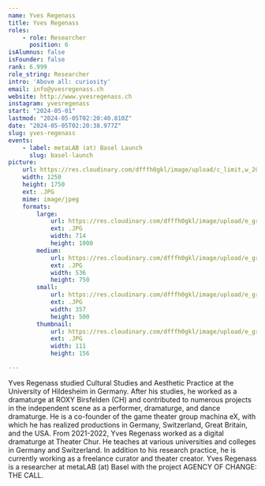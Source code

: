 ```yaml
---
name: Yves Regenass
title: Yves Regenass
roles:
    - role: Researcher
      position: 6
isAlumnus: false
isFounder: false
rank: 6.999
role_string: Researcher
intro: 'Above all: curiosity'
email: info@yvesregenass.ch
website: http://www.yvesregenass.ch
instagram: yvesregenass
start: "2024-05-01"
lastmod: "2024-05-05T02:20:40.810Z"
date: "2024-05-05T02:20:38.977Z"
slug: yves-regenass
events:
    - label: metaLAB (at) Basel Launch
      slug: basel-launch
picture:
    url: https://res.cloudinary.com/dfffh0gkl/image/upload/c_limit,w_2000,h_2000/e_grayscale/v1714875634/2024_Low_Res_Isabelle_Meister_8572_Yves_Regenass_71391228d5.jpg
    width: 1250
    height: 1750
    ext: .JPG
    mime: image/jpeg
    formats:
        large:
            url: https://res.cloudinary.com/dfffh0gkl/image/upload/e_grayscale/v1714875635/large_2024_Low_Res_Isabelle_Meister_8572_Yves_Regenass_71391228d5.jpg
            ext: .JPG
            width: 714
            height: 1000
        medium:
            url: https://res.cloudinary.com/dfffh0gkl/image/upload/e_grayscale/v1714875635/medium_2024_Low_Res_Isabelle_Meister_8572_Yves_Regenass_71391228d5.jpg
            ext: .JPG
            width: 536
            height: 750
        small:
            url: https://res.cloudinary.com/dfffh0gkl/image/upload/e_grayscale/v1714875636/small_2024_Low_Res_Isabelle_Meister_8572_Yves_Regenass_71391228d5.jpg
            ext: .JPG
            width: 357
            height: 500
        thumbnail:
            url: https://res.cloudinary.com/dfffh0gkl/image/upload/e_grayscale/v1714875634/thumbnail_2024_Low_Res_Isabelle_Meister_8572_Yves_Regenass_71391228d5.jpg
            ext: .JPG
            width: 111
            height: 156

---
```

Yves Regenass studied Cultural Studies and Aesthetic Practice at the University of Hildesheim in Germany. After his studies, he worked as a dramaturge at ROXY Birsfelden (CH) and contributed to numerous projects in the independent scene as a performer, dramaturge, and dance dramaturge. He is a co-founder of the game theater group machina eX, with which he has realized productions in Germany, Switzerland, Great Britain, and the USA. From 2021-2022, Yves Regenass worked as a digital dramaturge at Theater Chur. He teaches at various universities and colleges in Germany and Switzerland. In addition to his research practice, he is currently working as a freelance curator and theater creator. Yves Regenass is a researcher at metaLAB (at) Basel with the project AGENCY OF CHANGE: THE CALL.